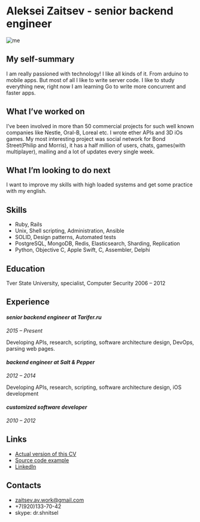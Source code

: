 # Aleksei Zaitsev - senior backend engineer

![me](https://media.licdn.com/mpr/mpr/shrinknp_400_400/AAEAAQAAAAAAAAkKAAAAJDQ3NTQ3ZDBlLTUxN2MtNDJiNS1hMGQ1LTFiNTM4MGRjYjBjYQ.jpg)

## My self-summary

I am really passioned with technology! I like all kinds of it. From arduino to mobile apps. But most of all I like to write server code. I like to study everything new, right now I am learning Go to write more concurrent and faster apps.

## What I’ve worked on

I’ve been involved in more than 50 commercial projects for such well known companies like Nestle, Oral-B, Loreal etc. I wrote ether APIs and 3D iOs games. My most interesting project was social network for Bond Street(Philip and Morris), it has a half million of users, chats, games(with multiplayer), mailing and a lot of updates every single week.

## What I’m looking to do next

I want to improve my skills with high loaded systems and get some practice with my english.

## Skills

* Ruby, Rails
* Unix, Shell scripting, Administration, Ansible
* SOLID, Design patterns, Automated tests
* PostgreSQL, MongoDB, Redis, Elasticsearch, Sharding, Replication
* Python, Objective C, Apple Swift, C, Assembler, Delphi

## Education

Tver State University,
specialist, Computer Security
2006 – 2012

## Experience

#### _senior backend engineer at Tarifer.ru_
_2015 – Present_

Developing APIs, research, scripting, software architecture design, DevOps, parsing web pages.

#### _backend engineer at Salt & Pepper_
_2012 – 2014_

Developing APIs, research, scripting, software architecture design, iOS development

#### _customized software developer_
_2010 – 2012_




## Links

* [Actual version of this CV](https://github.com/DrShnitzel/zaitsev_av_cv)
* [Source code example](https://github.com/DrShnitzel/api-beeline-inspector)
* [LinkedIn](https://ru.linkedin.com/in/aleksei-zaitsev-6188755b)




## Contacts
* zaitsev.av.work@gmail.com
* +7(920)133-70-42
* skype: dr.shnitsel
